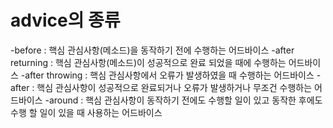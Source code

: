 # advice의 종류
-before : 핵심 관심사항(메소드)을 동작하기 전에 수행하는 어드바이스
-after returning : 핵심 관심사항(메소드)이 성공적으로 완료 되었을 때에 수행하는 어드바이스
-after throwing : 핵심 관심사항에서 오류가 발생하였을 때 수행하는 어드바이스
-after : 핵심 관심사항이 성공적으로 완료되거나 오류가 발생하거나 무조건 수행하는 어드바이스
-around : 핵심 관심사항이 동작하기 전에도 수행할 일이 있고 동작한 후에도 수행 할 일이 있을 때 사용하는 어드바이스 
